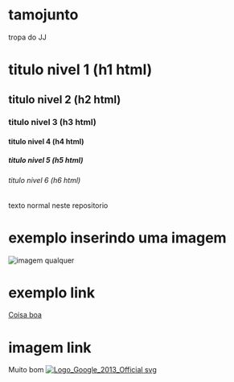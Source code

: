 # tamojunto
tropa do JJ

# titulo nivel 1 (h1 html)
## titulo nivel 2 (h2 html)
### titulo nivel 3 (h3 html)
#### titulo nivel 4 (h4 html)
##### titulo nivel 5 (h5 html)
###### titulo nivel 6 (h6 html)

texto normal
neste repositorio 

# exemplo inserindo uma imagem
![imagem qualquer](https://www.inovem.com.br/wp-content/uploads/2022/04/perfil-alisson-spfv-inovrm.jpg)

# exemplo link
[Coisa boa](https://www.tiktok.com/@spfc.rma/video/7331949067250994438?lang=pt-BR&q=spfc%20&t=1724805897533)

# imagem link
Muito bom
[![Logo_Google_2013_Official svg](https://www.inovem.com.br/wp-content/uploads/2022/04/perfil-alisson-spfv-inovrm.jpg)](https://www.tiktok.com/@spfc.rma/video/7331949067250994438?lang=pt-BR&q=spfc%20&t=1724805897533)
